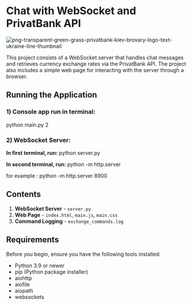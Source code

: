 # Chat with WebSocket and PrivatBank API
![png-transparent-green-grass-privatbank-kiev-brovary-logo-text-ukraine-line-thumbnail](https://github.com/user-attachments/assets/e4cac6c2-34e3-4fad-bc09-c19db927b5b1)


This project consists of a WebSocket server that handles chat messages and retrieves currency exchange rates via the PrivatBank API. The project also includes a simple web page for interacting with the server through a browser.

## **Running the Application**

### 1) Console app run in terminal:
python main.py 2

### 2) WebSocket Server:
**In first terminal, run:**
python server.py

**In second terminal, run:**
python -m http.server <you port>

for example : python -m http.server 8900

## **Contents**

1. **WebSocket Server** - `server.py`
2. **Web Page** - `index.html`, `main.js`, `main.css`
3. **Command Logging** - `exchange_commands.log`

## **Requirements**

Before you begin, ensure you have the following tools installed:
- Python 3.9 or newer
- pip (Python package installer)
- aiohttp
- aiofile
- aiopath
- websockets
